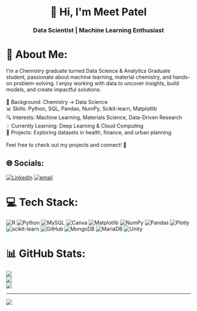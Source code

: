 <h1 align="center">👋 Hi, I'm Meet Patel</h1>
<h3 align="center">Data Scientist | Machine Learning Enthusiast</h3>

# 💫 About Me:
I'm a Chemistry graduate turned Data Science & Analytics Graduate student, passionate about machine learning, material chemistry, and hands-on problem-solving. I enjoy working with data to uncover insights, build models, and create impactful solutions.<br><br>🔬 Background: Chemistry → Data Science<br>📊 Skills: Python, SQL, Pandas, NumPy, Scikit-learn, Matplotlib<br>🔍 Interests: Machine Learning, Materials Science, Data-Driven Research<br>💡 Currently Learning: Deep Learning & Cloud Computing<br>📂 Projects: Exploring datasets in health, finance, and urban planning<br><br>Feel free to check out my projects and connect! 🚀


## 🌐 Socials:
[![LinkedIn](https://img.shields.io/badge/LinkedIn-%230077B5.svg?logo=linkedin&logoColor=white)](https://linkedin.com/in/meet-patel36) [![email](https://img.shields.io/badge/Email-D14836?logo=gmail&logoColor=white)](mailto:meethp3690@gmail.com) 

# 💻 Tech Stack:
![R](https://img.shields.io/badge/r-%23276DC3.svg?style=flat-square&logo=r&logoColor=white) ![Python](https://img.shields.io/badge/python-3670A0?style=flat-square&logo=python&logoColor=ffdd54) ![MySQL](https://img.shields.io/badge/mysql-4479A1.svg?style=flat-square&logo=mysql&logoColor=white) ![Canva](https://img.shields.io/badge/Canva-%2300C4CC.svg?style=flat-square&logo=Canva&logoColor=white) ![Matplotlib](https://img.shields.io/badge/Matplotlib-%23ffffff.svg?style=flat-square&logo=Matplotlib&logoColor=black) ![NumPy](https://img.shields.io/badge/numpy-%23013243.svg?style=flat-square&logo=numpy&logoColor=white) ![Pandas](https://img.shields.io/badge/pandas-%23150458.svg?style=flat-square&logo=pandas&logoColor=white) ![Plotly](https://img.shields.io/badge/Plotly-%233F4F75.svg?style=flat-square&logo=plotly&logoColor=white) ![scikit-learn](https://img.shields.io/badge/scikit--learn-%23F7931E.svg?style=flat-square&logo=scikit-learn&logoColor=white) ![GitHub](https://img.shields.io/badge/github-%23121011.svg?style=flat-square&logo=github&logoColor=white) ![MongoDB](https://img.shields.io/badge/MongoDB-%234ea94b.svg?style=flat-square&logo=mongodb&logoColor=white) ![MariaDB](https://img.shields.io/badge/MariaDB-003545?style=flat-square&logo=mariadb&logoColor=white) ![Unity](https://img.shields.io/badge/unity-%23000000.svg?style=flat-square&logo=unity&logoColor=white)
# 📊 GitHub Stats:
![](https://github-readme-stats.vercel.app/api?username=MeetPatel36&theme=tokyonight&hide_border=false&include_all_commits=true&count_private=true)<br/>
![](https://github-readme-streak-stats.herokuapp.com/?user=MeetPatel36&theme=tokyonight&hide_border=false)<br/>
![](https://github-readme-stats.vercel.app/api/top-langs/?username=MeetPatel36&theme=tokyonight&hide_border=false&include_all_commits=true&count_private=true&layout=compact)

---
[![](https://visitcount.itsvg.in/api?id=MeetPatel36&icon=0&color=0)](https://visitcount.itsvg.in)

<!-- Proudly created with GPRM ( https://gprm.itsvg.in ) -->
